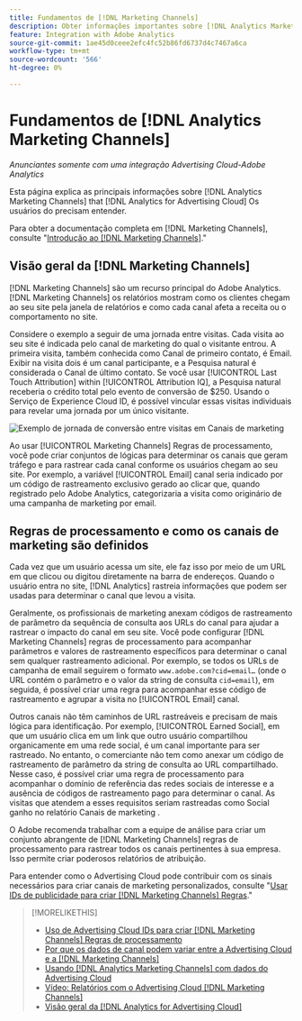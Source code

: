 ```yaml
---
title: Fundamentos de [!DNL Marketing Channels]
description: Obter informações importantes sobre [!DNL Analytics Marketing Channels] that [!DNL Analytics for Advertising Cloud] Os usuários do devem entender o .
feature: Integration with Adobe Analytics
source-git-commit: 1ae45d0ceee2efc4fc52b86fd6737d4c7467a6ca
workflow-type: tm+mt
source-wordcount: '566'
ht-degree: 0%

---
```


# Fundamentos de [!DNL Analytics Marketing Channels]

*Anunciantes somente com uma integração Advertising Cloud-Adobe Analytics*

Esta página explica as principais informações sobre [!DNL Analytics Marketing Channels] that [!DNL Analytics for Advertising Cloud] Os usuários do precisam entender.

Para obter a documentação completa em [!DNL Marketing Channels], consulte &quot;[Introdução ao [!DNL Marketing Channels]](https://experienceleague.adobe.com/docs/analytics/components/marketing-channels/c-getting-started-mchannel.html).&quot;

## Visão geral da [!DNL Marketing Channels]

[!DNL Marketing Channels] são um recurso principal do Adobe Analytics. [!DNL Marketing Channels] os relatórios mostram como os clientes chegam ao seu site pela janela de relatórios e como cada canal afeta a receita ou o comportamento no site.

Considere o exemplo a seguir de uma jornada entre visitas. Cada visita ao seu site é indicada pelo canal de marketing do qual o visitante entrou. A primeira visita, também conhecida como Canal de primeiro contato, é Email. Exibir na visita dois é um canal participante, e a Pesquisa natural é considerada o Canal de último contato. Se você usar [!UICONTROL Last Touch Attribution] within [!UICONTROL Attribution IQ], a Pesquisa natural receberia o crédito total pelo evento de conversão de $250. Usando o Serviço de Experience Cloud ID, é possível vincular essas visitas individuais para revelar uma jornada por um único visitante.

![Exemplo de jornada de conversão entre visitas em Canais de marketing](/help/integrations/assets/a4adc-mc-sample-journey.png)

Ao usar [!UICONTROL Marketing Channels] Regras de processamento, você pode criar conjuntos de lógicas para determinar os canais que geram tráfego e para rastrear cada canal conforme os usuários chegam ao seu site. Por exemplo, a variável [!UICONTROL Email] canal seria indicado por um código de rastreamento exclusivo gerado ao clicar que, quando registrado pelo Adobe Analytics, categorizaria a visita como originário de uma campanha de marketing por email.

## Regras de processamento e como os canais de marketing são definidos

Cada vez que um usuário acessa um site, ele faz isso por meio de um URL em que clicou ou digitou diretamente na barra de endereços. Quando o usuário entra no site, [!DNL Analytics] rastreia informações que podem ser usadas para determinar o canal que levou a visita.

Geralmente, os profissionais de marketing anexam códigos de rastreamento de parâmetro da sequência de consulta aos URLs do canal para ajudar a rastrear o impacto do canal em seu site. Você pode configurar [!DNL Marketing Channels] regras de processamento para acompanhar parâmetros e valores de rastreamento específicos para determinar o canal sem qualquer rastreamento adicional. Por exemplo, se todos os URLs de campanha de email seguirem o formato `www.adobe.com?cid=email…` (onde o URL contém o parâmetro e o valor da string de consulta `cid=email`), em seguida, é possível criar uma regra para acompanhar esse código de rastreamento e agrupar a visita no [!UICONTROL Email] canal.

Outros canais não têm caminhos de URL rastreáveis e precisam de mais lógica para identificação. Por exemplo, [!UICONTROL Earned Social], em que um usuário clica em um link que outro usuário compartilhou organicamente em uma rede social, é um canal importante para ser rastreado. No entanto, o comerciante não tem como anexar um código de rastreamento de parâmetro da string de consulta ao URL compartilhado. Nesse caso, é possível criar uma regra de processamento para acompanhar o domínio de referência das redes sociais de interesse e a ausência de códigos de rastreamento pago para determinar o canal. As visitas que atendem a esses requisitos seriam rastreadas como Social ganho no relatório Canais de marketing .

O Adobe recomenda trabalhar com a equipe de análise para criar um conjunto abrangente de [!DNL Marketing Channels] regras de processamento para rastrear todos os canais pertinentes à sua empresa. Isso permite criar poderosos relatórios de atribuição.

Para entender como o Advertising Cloud pode contribuir com os sinais necessários para criar canais de marketing personalizados, consulte &quot;[Usar IDs de publicidade para criar [!DNL Marketing Channels] Regras](mc-ids.md).&quot;

>[!MORELIKETHIS]
>
>* [Uso de Advertising Cloud IDs para criar [!DNL Marketing Channels] Regras de processamento](mc-ids.md)
>* [Por que os dados de canal podem variar entre a Advertising Cloud e a [!DNL Marketing Channels]](mc-data-variances.md)
>* [Usando [!DNL Analytics Marketing Channels] com dados do Advertising Cloud](mc-ac-data.md)
>* [Vídeo: Relatórios com o Advertising Cloud [!DNL Marketing Channels]](https://experienceleague.adobe.com/docs/advertising-cloud-learn/tutorials/analytics/analytics-reporting-a4adc.html)
>* [Visão geral da [!DNL Analytics for Advertising Cloud]](/help/integrations/analytics/overview.md)

